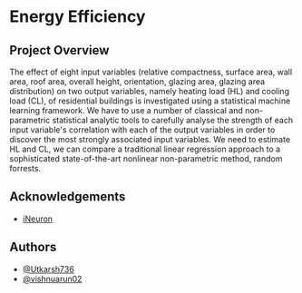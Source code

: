 # Energy Efficiency 

## Project Overview
The effect of eight input variables (relative compactness, surface area, wall area, roof area, overall height, orientation, glazing area, glazing area distribution) on two output variables, namely heating load (HL) and cooling load (CL), of residential buildings is investigated using a statistical machine learning framework. We have to use a number of classical and non-parametric statistical analytic tools to carefully analyse the strength of each input variable's correlation with each of the output variables in order to discover the most strongly associated input variables. We need to estimate HL and CL, we can compare a traditional linear regression approach to a sophisticated state-of-the-art nonlinear non-parametric method, random forrests.


## Acknowledgements

 - [iNeuron]()


## Authors

- [@Utkarsh736](https://www.github.com/utkarsh736)
- [@vishnuarun02](https://github.com/vishnuarun02)

